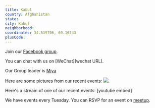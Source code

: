 ```yaml
---
title: Kabul
country: Afghanistan
state: 
city: Kabul
neighborhood: 
coordinates: 34.519706, 69.16243
plusCode:
---
```

Join our [Facebook group](https://www.facebook.com/groups/free.code.camp.kabul).

You can chat with us on [WeChat](wechat URL).

Our Group leader is [Miya](freecodecamp.org/miya)

Here are some pictures from our recent events:
![](https://scontent-dft4-2.xx.fbcdn.net/v/t31.0-8/1909236_804880492967338_4532988271657391692_o.jpg?oh=abf0b929866e2640d518e886759d094d&oe=5958C9E2).

Here's a stream of one of our recent events:
[youtube embed]

We have events every Tuesday. You can RSVP for an event on [meetup](meetupurl).
